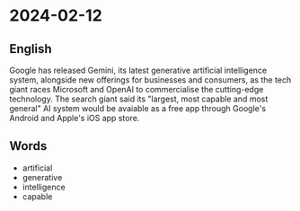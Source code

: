 # 2024-02-12

## English
Google has released Gemini, its latest
generative artificial intelligence system,
alongside new offerings for businesses and
consumers, as the tech giant races
Microsoft and OpenAI to commercialise
the cutting-edge technology. The search
giant said its "largest, most capable and
most general" AI system would be
avaiable as a free app through Google's
Android and Apple's iOS app store.

## Words
* artificial
* generative
* intelligence
* capable
